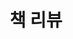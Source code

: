 ---
title: 책 리뷰
layout: collection
permalink: /book/
collection: book
entries_layout: grid
classes: wide
---